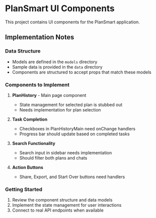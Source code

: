 # PlanSmart UI Components

This project contains UI components for the PlanSmart application. 

## Implementation Notes 

### Data Structure
- Models are defined in the `models` directory
- Sample data is provided in the `data` directory
- Components are structured to accept props that match these models

### Components to Implement
1. **PlanHistory** - Main page component
   - State management for selected plan is stubbed out
   - Needs implementation for plan selection

2. **Task Completion**
   - Checkboxes in PlanHistoryMain need onChange handlers
   - Progress bar should update based on completed tasks

3. **Search Functionality**
   - Search input in sidebar needs implementation
   - Should filter both plans and chats

4. **Action Buttons**
   - Share, Export, and Start Over buttons need handlers

### Getting Started
1. Review the component structure and data models
2. Implement the state management for user interactions
3. Connect to real API endpoints when available